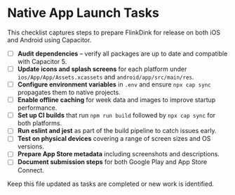 # Native App Launch Tasks

This checklist captures steps to prepare FlinkDink for release on both iOS and Android using Capacitor.

- [ ] **Audit dependencies** – verify all packages are up to date and compatible with Capacitor 5.
- [ ] **Update icons and splash screens** for each platform under `ios/App/App/Assets.xcassets` and `android/app/src/main/res`.
- [ ] **Configure environment variables** in `.env` and ensure `npx cap sync` propagates them to native projects.
- [ ] **Enable offline caching** for week data and images to improve startup performance.
- [ ] **Set up CI builds** that run `npm run build` followed by `npx cap sync` for both platforms.
- [ ] **Run eslint and jest** as part of the build pipeline to catch issues early.
- [ ] **Test on physical devices** covering a range of screen sizes and OS versions.
- [ ] **Prepare App Store metadata** including screenshots and descriptions.
- [ ] **Document submission steps** for both Google Play and App Store Connect.

Keep this file updated as tasks are completed or new work is identified.

